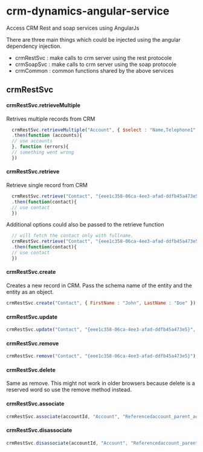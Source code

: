 crm-dynamics-angular-service
============================

Access CRM Rest and soap services using AngularJs

There are three main things which could be injected using the angular dependency injection.
* crmRestSvc : make calls to crm server using the rest protocole
* crmSoapSvc : make calls to crm server using the soap protocole
* crmCommon : common functions shared by the above services

## crmRestSvc
#### crmRestSvc.retrieveMultiple 
Retrives multiple records from CRM 
```javascript
  crmRestSvc.retrieveMultiple("Account", { $select : "Name,Telephone1", $top : 1 })
  .then(function (accounts){
  // use accounts
  }, function (errors){
  // something went wrong
  })
```

#### crmRestSvc.retrieve
Retrieve single record from CRM
```javascript
  crmRestSvc.retrieve("Contact", "{eee1c358-06ca-4ee3-afad-ddfb45a473e5}")
  .then(function(contact){
  // use contact
  })
```

Additional options could also be passed to the retrieve function 

```javascript
  // will fetch the contact only with fullname.
  crmRestSvc.retrieve("Contact", "{eee1c358-06ca-4ee3-afad-ddfb45a473e5}" , { $select : "FullName" })
  .then(function(contact){
  // use contact
  })
```
#### crmRestSvc.create
Creates a new record in CRM. Pass the schema name of the entity and the entity as an object.
```javascript
crmRestSvc.create("Contact", { FirstName : "John", LastName : "Doe" });
```
#### crmRestSvc.update
```javascript
crmRestSvc.update("Contact", "{eee1c358-06ca-4ee3-afad-ddfb45a473e5}", { FirstName : "John", LastName : "Doe" });
```
#### crmRestSvc.remove
```javascript
crmRestSvc.remove("Contact", "{eee1c358-06ca-4ee3-afad-ddfb45a473e5}");
```
#### crmRestSvc.delete
Same as remove. This might not work in older browsers because delete is a reserved word so use the remove method instead.

#### crmRestSvc.associate
```javascript
crmRestSvc.associate(accountId,	"Account", "Referencedaccount_parent_account", childId, "Account");
```

#### crmRestSvc.disassociate
```javascript
crmRestSvc.disassociate(accountId, "Account", "Referencedaccount_parent_account", childId);
```






